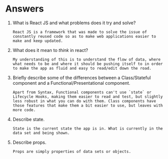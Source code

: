 # Answers

1.  What is React JS and what problems does it try and solve?

        React JS is a framework that was made to solve the issue of constantly reused code so as to make web applications easier to make and keep updated.

1.  What does it mean to _think_ in react?

        My understanding of this is to understand the flow of data, where what needs to be and where it should be pushing itself to in order to make the app as fluid and easy to read/edit down the road.

1.  Briefly describe some of the differences between a Class/Stateful component and a Functional/Presentational component.

        Apart from Syntax, Functional components can't use `state` or Lifecycle Hooks, making them easier to read and test, but slightly less robust in what you can do with them. Class components have those features that make them a bit easier to use, but leaves with more code.

1.  Describe state.

        State is the current state the app is in. What is currently in the data set and being shown.

1.  Describe props.

        Props are simply properties of data sets or objects.